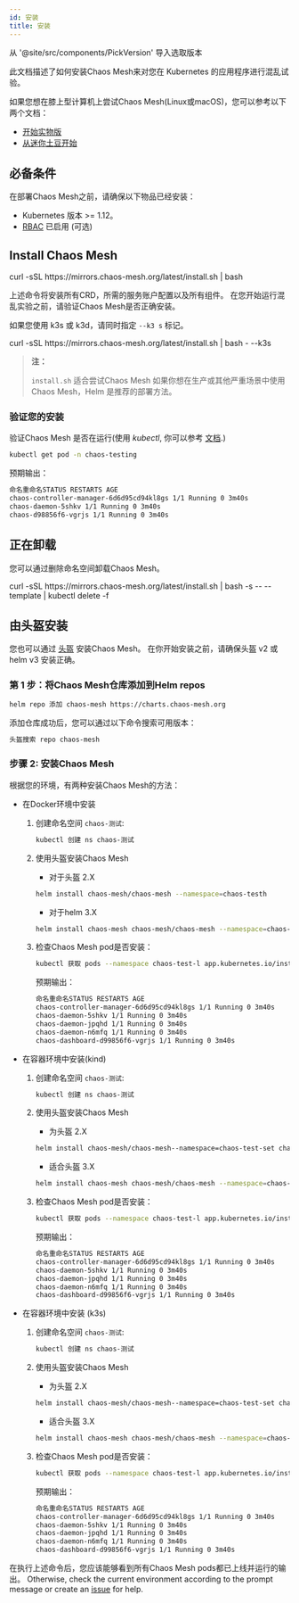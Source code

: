 ```yaml
---
id: 安装
title: 安装
---
```


从 '@site/src/components/PickVersion' 导入选取版本

此文档描述了如何安装Chaos Mesh来对您在 Kubernetes 的应用程序进行混乱试验。

如果您想在膝上型计算机上尝试Chaos Mesh(Linux或macOS)，您可以参考以下两个文档：

- [开始实物版](../get_started/get_started_on_kind.md)
- [从迷你土豆开始](../get_started/get_started_on_minikube.md)

## 必备条件

在部署Chaos Mesh之前，请确保以下物品已经安装：

- Kubernetes 版本 >= 1.12。
- [RBAC](https://kubernetes.io/docs/admin/authorization/rbac) 已启用 (可选)

## Install Chaos Mesh

<PickVersion className="language-bash">
  curl -sSL https://mirrors.chaos-mesh.org/latest/install.sh | bash
</PickVersion>

上述命令将安装所有CRD，所需的服务账户配置以及所有组件。 在您开始运行混乱实验之前，请验证Chaos Mesh是否正确安装。

如果您使用 k3s 或 k3d，请同时指定 `--k3 s` 标记。

<PickVersion className="language-bash">
  curl -sSL https://mirrors.chaos-mesh.org/latest/install.sh | bash - --k3s
</PickVersion>

> **注：**
> 
> `install.sh` 适合尝试Chaos Mesh 如果你想在生产或其他严重场景中使用Chaos Mesh，Helm 是推荐的部署方法。

### 验证您的安装

验证Chaos Mesh 是否在运行(使用 _kubectl_, 你可以参考 [文档](https://kubernetes.io/docs/reference/generated/kubectl/kubectl-commands).)

```bash
kubectl get pod -n chaos-testing
```

预期输出：

```bash
命名重命名STATUS RESTARTS AGE
chaos-controller-manager-6d6d95cd94kl8gs 1/1 Running 0 3m40s
chaos-daemon-5shkv 1/1 Running 0 3m40s
chaos-d98856f6-vgrjs 1/1 Running 0 3m40s
```

## 正在卸载

您可以通过删除命名空间卸载Chaos Mesh。

<PickVersion className="language-bash">
  curl -sSL https://mirrors.chaos-mesh.org/latest/install.sh | bash -s -- --template | kubectl delete -f
</PickVersion>

## 由头盔安装

您也可以通过 [头盔](https://helm.sh) 安装Chaos Mesh。 在你开始安装之前，请确保头盔 v2 或 helm v3 安装正确。

### 第 1 步：将Chaos Mesh仓库添加到Helm repos

```bash
helm repo 添加 chaos-mesh https://charts.chaos-mesh.org
```

添加仓库成功后，您可以通过以下命令搜索可用版本：

```bash
头盔搜索 repo chaos-mesh
```

### 步骤 2: 安装Chaos Mesh

根据您的环境，有两种安装Chaos Mesh的方法：

- 在Docker环境中安装

  1. 创建命名空间 `chaos-测试`:

     ```bash
     kubectl 创建 ns chaos-测试
     ```

  2. 使用头盔安装Chaos Mesh

     - 对于头盔 2.X

     ```bash
     helm install chaos-mesh/chaos-mesh --namespace=chaos-testh
     ```

     - 对于helm 3.X

     ```bash
     helm install chaos-mesh chaos-mesh/chaos-mesh --namespace=chaos-treatment
     ```

  3. 检查Chaos Mesh pod是否安装：

     ```bash
     kubectl 获取 pods --namespace chaos-test-l app.kubernetes.io/instance=chaos-mesh
     ```

     预期输出：

     ```bash
     命名重命名STATUS RESTARTS AGE
     chaos-controller-manager-6d6d95cd94kl8gs 1/1 Running 0 3m40s
     chaos-daemon-5shkv 1/1 Running 0 3m40s
     chaos-daemon-jpqhd 1/1 Running 0 3m40s
     chaos-daemon-n6mfq 1/1 Running 0 3m40s
     chaos-dashboard-d99856f6-vgrjs 1/1 Running 0 3m40s
     ```

- 在容器环境中安装(kind)

  1. 创建命名空间 `chaos-测试`:

     ```bash
     kubectl 创建 ns chaos-测试
     ```

  2. 使用头盔安装Chaos Mesh

     - 为头盔 2.X

     ```bash
     helm install chaos-mesh/chaos-mesh--namespace=chaos-test-set chaosDaemon.runtime=containerd --set chaemon.socketPath=/run/containerd/containerd.sock
     ```

     - 适合头盔 3.X

     ```bash
     helm install chaos-mesh chaos-mesh/chaos-mesh --namespace=chaos-test-set chaosDaemon.runtime=containerd --set chaemon.socketPath=/run/containerd/containerd.sock
     ```

  3. 检查Chaos Mesh pod是否安装：

     ```bash
     kubectl 获取 pods --namespace chaos-test-l app.kubernetes.io/instance=chaos-mesh
     ```

     预期输出：

     ```bash
     命名重命名STATUS RESTARTS AGE
     chaos-controller-manager-6d6d95cd94kl8gs 1/1 Running 0 3m40s
     chaos-daemon-5shkv 1/1 Running 0 3m40s
     chaos-daemon-jpqhd 1/1 Running 0 3m40s
     chaos-daemon-n6mfq 1/1 Running 0 3m40s
     chaos-dashboard-d99856f6-vgrjs 1/1 Running 0 3m40s
     ```

- 在容器环境中安装 (k3s)

  1. 创建命名空间 `chaos-测试`:

     ```bash
     kubectl 创建 ns chaos-测试
     ```

  2. 使用头盔安装Chaos Mesh

     - 为头盔 2.X

     ```bash
     helm install chaos-mesh/chaos-mesh--namespace=chaos-test-set chaosDaemon.runtime=containerd --set chaemon.socketPath=/run/k3s/containerd/containerd.sock
     ```

     - 适合头盔 3.X

     ```bash
     helm install chaos-mesh chaos-mesh/chaos-mesh --namespace=chaos-test-set chaosDaemon.runtime=containerd --set chaemon.socketPath=/run/k3s/containerd/containerd.sock
     ```

  3. 检查Chaos Mesh pod是否安装：

     ```bash
     kubectl 获取 pods --namespace chaos-test-l app.kubernetes.io/instance=chaos-mesh
     ```

     预期输出：

     ```bash
     命名重命名STATUS RESTARTS AGE
     chaos-controller-manager-6d6d95cd94kl8gs 1/1 Running 0 3m40s
     chaos-daemon-5shkv 1/1 Running 0 3m40s
     chaos-daemon-jpqhd 1/1 Running 0 3m40s
     chaos-daemon-n6mfq 1/1 Running 0 3m40s
     chaos-dashboard-d99856f6-vgrjs 1/1 Running 0 3m40s
     ```

在执行上述命令后，您应该能够看到所有Chaos Mesh pods都已上线并运行的输出。 Otherwise, check the current environment according to the prompt message or create an [issue](https://github.com/chaos-mesh/chaos-mesh/issues) for help.
